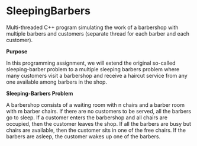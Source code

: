 # SleepingBarbers
Multi-threaded C++ program simulating the work of a barbershop with multiple barbers and customers 
(separate thread for each barber and each customer).

<b>Purpose</b>

In this programming assignment, we will extend the original so-called sleeping-barber problem to a
multiple sleeping barbers problem where many customers visit a barbershop and receive a haircut service
from any one available among barbers in the shop.

<b>Sleeping-Barbers Problem</b>

A barbershop consists of a waiting room with n chairs and a barber room with m barber chairs. If there are
no customers to be served, all the barbers go to sleep. If a customer enters the barbershop and all chairs
are occupied, then the customer leaves the shop. If all the barbers are busy but chairs are available, then
the customer sits in one of the free chairs. If the barbers are asleep, the customer wakes up one of the
barbers.
